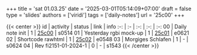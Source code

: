 +++
title = 'sat 01.03.25'
date = '2025-03-01T05:14:09+07:00'
draft = false
type = 'slides'
authors = ['viridi']
tags = ['daily-notes']
url = '25c00'
+++

{{< center >}}
id | activity | status | link | info
:-: | :- | :-: | :-: | :-:
00 | Daily note init        | 1 | [25c00](/notes/25c00) | s0514
01 | Yesterday rgbi mock-up | 1 | [25c01](/notes/25c01) | e0621
02 | Shortcode rawhtml      | 1 | [25c02](/notes/25c02) | e0548
03 | Morgiges Schlafen      | 1 | - | s0624
04 | Rev fi2151-01-2024-1   | 0 | - | s1543
{{< /center >}}
